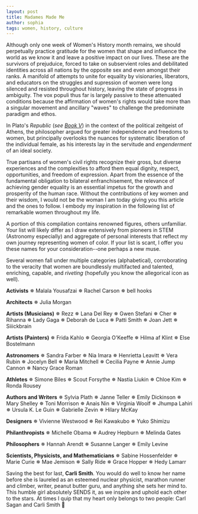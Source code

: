 ```yaml
---
layout: post
title: Madames Made Me
author: sophia
tags: women, history, culture
---
```


Although only one week of Women's History month remains, we should perpetually practice gratitude for the women that shape and influence the world as we know it and leave a positive impact on our lives. These are the survivors of prejuduice, forced to take on subservient roles and debilitated identities across all nations by the opposite sex and even amongst their ranks. A manifold of attempts to unite for equality by visionaries, liberators, and educators on the struggles and supression of women were long silenced and resisted throughout history, leaving the state of progress in ambiguity. The vox populi thus far is largely passive to these attenuated conditions because the affirmation of women's rights would take more than a singular movement and ancillary "waves" to challenge the predominate paradigm and ethos. 

In Plato's *Republic* (*see [Book V](https://www.gutenberg.org/files/1497/1497-h/1497-h.htm#link2H_4_0008)*) in the context of the political zeitgeist of Athens, the philosopher argued for greater independence and freedoms to women, but principally overlooks the nuances for systematic liberation of the individual female, as his interests lay in the servitude and *engenderment* of an ideal society. 

True partisans of women's civil rights recognize their gross, but diverse experiences and the complexities to afford them equal dignity, respect, opportunities, and freedom of expression. Apart from the essence of the fundamental obligation to bilateral enfranchisement, the relevance of achieving gender equality is an essential impetus for the growth and prosperity of the human race. Without the contributions of key women and their wisdom, I would not be the woman I am today giving you this article and the ones to follow. I embody my inspiration in the following list of remarkable women throughout my life.

A portion of this compilation contains renowned figures, others unfamiliar. Your list will likely differ as I draw extensively from pioneers in STEM (Astronomy especially) and aggregate of personal interests that reflect my own journey representing women of color. If your list is scant, I offer you these names for your consideration--one perhaps a new muse.

Several women fall under multiple categories (alphabetical), corroborating to the veracity that women are boundlessly multifacted and talented, enriching, capable, and *riveting* (hopefully you know the allegorical icon as well).

**Activists**
✵ Malala Yousafzai
✵ Rachel Carson
✵ bell hooks

**Architects**
✵ Julia Morgan

**Artists (Musicians)**
✵ Rezz
✵ Lana Del Rey
✵ Gwen Stefani
✵ Cher
✵ Rihanna
✵ Lady Gaga
✵ Deborah de Luca
✵ Patti Smith 
✵ Joan Jett
✵ Siiickbrain

**Artists (Painters)**
✵ Frida Kahlo
✵ Georgia O'Keeffe
✵ Hilma af Klint
✵ Else Bostelmann

**Astronomers**
✵ Sandra Farber
✵ Nia Imara
✵ Henrietta Leavitt
✵ Vera Rubin
✵ Jocelyn Bell
✵ Maria Mitchell
✵ Cecilia Payne
✵ Annie Jump Cannon
✵ Nancy Grace Roman

**Athletes**
✵ Simone Biles
✵ Scout Forsythe
✵ Nastia Liukin
✵ Chloe Kim
✵ Ronda Rousey

**Authors and Writers**
✵ Sylvia Plath
✵ Janne Teller
✵ Emily Dickinson
✵ Mary Shelley
✵ Toni Morrison
✵ Anais Nin
✵ Virginia Woolf
✵ Jhumpa Lahiri
✵ Ursula K. Le Guin
✵ Gabrielle Zevin
✵ Hilary McKay

**Designers**
✵ Vivienne Westwood
✵ Rei Kawakubo
✵ Yuko Shimizu

**Philanthropists**
✵ Michelle Obama
✵ Audrey Hepburn
✵ Melinda Gates

**Philosophers**
✵ Hannah Arendt
✵ Susanne Langer
✵ Emily Levine

**Scientists, Physicists, and Mathematicians**
✵ Sabine Hossenfelder
✵ Marie Curie
✵ Mae Jemison
✵ Sally Ride
✵ Grace Hopper
✵ Hedy Lamarr

Saving the best for last, **Carli Smith**. You would do well to know her name before she is laureled as an esteemed nuclear physicist, marathon runner and climber, writer, peanut butter guru, and anything she sets her mind to. This humble girl absolutely SENDS it, as we inspire and uphold each other to the stars. At times I quip that my heart only belongs to two people: Carl Sagan and Carli Smith 🖤
